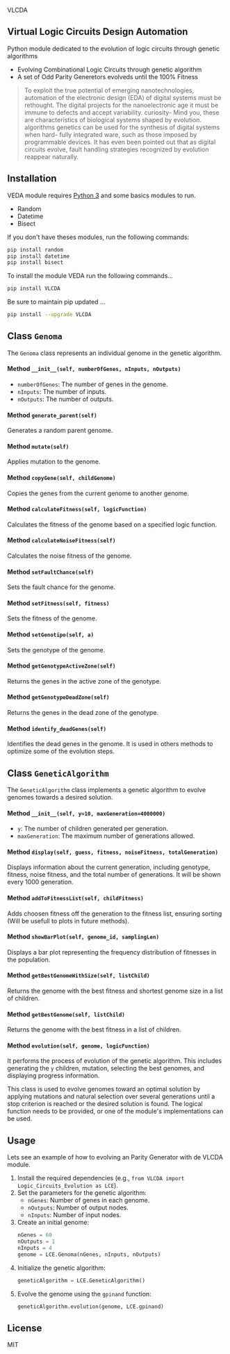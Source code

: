 VLCDA
## Virtual Logic Circuits Design Automation

Python module dedicated to the evolution of logic circuits through genetic algorithms

- Evolving Combinational Logic Circuits through genetic algorithm
- A set of Odd Parity Generetors evolveds until the 100% Fitness 


> To exploit the true potential of emerging nanotechnologies, automation of the
> electronic design (EDA) of digital systems must be rethought. The digital projects
> for the nanoelectronic age it must be immune to defects and accept variability. curiosity-
> Mind you, these are characteristics of biological systems shaped by evolution. algorithms
> genetics can be used for the synthesis of digital systems when hard-
> fully integrated ware, such as those imposed by programmable devices.
> It has even been pointed out that as digital circuits evolve, fault handling strategies
> recognized by evolution reappear naturally.


## Installation

VEDA module requires [Python 3](https://www.python.org/) and some basics modules to run. 

- Random
- Datetime
- Bisect

If you don't have theses modules, run the following commands:

```sh
pip install random
pip install datetime
pip install bisect
```

To install the module VEDA run the following commands...

```sh
pip install VLCDA
```
Be sure to maintain pip updated ...
```sh
pip install --upgrade VLCDA
```

## Class `Genoma`

The `Genoma` class represents an individual genome in the genetic algorithm.

#### Method `__init__(self, numberOfGenes, nInputs, nOutputs)`

- `numberOfGenes`: The number of genes in the genome.
- `nInputs`: The number of inputs.
- `nOutputs`: The number of outputs.

#### Method `generate_parent(self)`

Generates a random parent genome.

#### Method `mutate(self)`

Applies mutation to the genome.

#### Method `copyGene(self, childGenome)`

Copies the genes from the current genome to another genome.

#### Method `calculateFitness(self, logicFunction)`

Calculates the fitness of the genome based on a specified logic function.

#### Method `calculateNoiseFitness(self)`

Calculates the noise fitness of the genome.

#### Method `setFaultChance(self)`

Sets the fault chance for the genome.

#### Method `setFitness(self, fitness)`

Sets the fitness of the genome.

#### Method `setGenotipo(self, a)`

Sets the genotype of the genome.

#### Method `getGenotypeActiveZone(self)`

Returns the genes in the active zone of the genotype.

#### Method `getGenotypeDeadZone(self)`

Returns the genes in the dead zone of the genotype.

#### Method `identify_deadGenes(self)`

Identifies the dead genes in the genome. It is used in others methods to optimize some of the evolution steps.



## Class `GeneticAlgorithm`

The `GeneticAlgorithm` class implements a genetic algorithm to evolve genomes towards a desired solution.

#### Method `__init__(self, y=10, maxGeneration=4000000)`

- `y`: The number of children generated per generation.
- `maxGeneration`: The maximum number of generations allowed.

#### Method `display(self, guess, fitness, noiseFitness, totalGeneration)`

Displays information about the current generation, including genotype, fitness, noise fitness, and the total number of generations. It will be shown every 1000 generation.

#### Method `addToFitnessList(self, childFitness)`

Adds choosen fitness off the generation to the fitness list, ensuring sorting (Will be usefull to plots in future methods).

#### Method `showBarPlot(self, genome_id, samplingLen)`

Displays a bar plot representing the frequency distribution of fitnesses in the population.

#### Method `getBestGenomeWithSize(self, listChild)`

Returns the genome with the best fitness and shortest genome size in a list of children.

#### Method `getBestGenome(self, listChild)`

Returns the genome with the best fitness in a list of children.

#### Method `evolution(self, genome, logicFunction)`

It performs the process of evolution of the genetic algorithm. This includes generating the `y` children, mutation, selecting the best genomes, and displaying progress information.

This class is used to evolve genomes toward an optimal solution by applying mutations and natural selection over several generations until a stop criterion is reached or the desired solution is found. The logical function needs to be provided, or one of the module's implementations can be used.

## Usage
Lets see an example of how to evolving an Parity Generator with de VLCDA module.

1. Install the required dependencies (e.g., `from VLCDA import Logic_Circuits_Evolution as LCE`).
2. Set the parameters for the genetic algorithm:
    - `nGenes`: Number of genes in each genome.
    - `nOutputs`: Number of output nodes.
    - `nInputs`: Number of input nodes.
3. Create an initial genome:
    ```python
    nGenes = 60
    nOutputs = 1
    nInputs = 4
    genome = LCE.Genoma(nGenes, nInputs, nOutputs)
    ```
4. Initialize the genetic algorithm:
    ```python
    geneticAlgorithm = LCE.GeneticAlgorithm()
    ```
5. Evolve the genome using the `gpinand` function:
    ```python
    geneticAlgorithm.evolution(genome, LCE.gpinand)
    ```


## License

MIT

